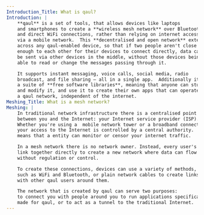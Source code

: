 ```yaml
---
Introduction_Title: What is qaul?
Introduction: |
    **qaul** is a set of tools, that allows devices like laptops 
    and smartphones to create a **wireless mesh network** over Bluetooth 
    and direct WiFi connections, rather than relying on internet access
    via a mobile network.  This **decentralised and open network** extends
    across any qaul-enabled device, so that if two people aren't close
    enough to each other for their devices to connect directly, data can
    be sent via other devices in the middle, without those devices being
    able to read or change the messages passing through it.

    It supports instant messaging, voice calls, social media, radio
    broadcast, and file sharing — all in a single app.  Additionally it is
    a suite of **free software libraries**, meaning that anyone can study
    and modify it, and use it to create their own apps that can operate on
    a qaul network, independent of the internet.
Meshing_Title: What is a mesh network?
Meshing: |
    In traditional network infrastructure there is a centralised point
    between you and the Internet: your Internet service provider (ISP).
    Whether you're using a  mobile network tower or a broadband connection,
    your access to the Internet is controlled by a central authority.  This
    means that a entity can monitor or censor your internet traffic.

    In a mesh network there is no network owner. Instead, every user's devices
    link together directly to create a new network where data can flow
    without regulation or control.

    To create these connections, devices can use a variety of methods,
    such as WiFi and Bluetooth, or plain network cables to create links
    with other qaul users around them.

    The network that is created by qaul can serve two purposes:
    to connect you with people around you to run applications specifically
    made for qaul, or to act as a tunnel to the traditional Internet.
---
```

